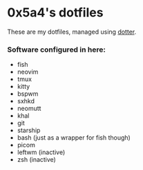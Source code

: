 # 0x5a4's dotfiles
These are my dotfiles, managed using [dotter](https://github.com/SuperCuber/dotter). 

### Software configured in here:
- fish
- neovim
- tmux
- kitty
- bspwm
- sxhkd
- neomutt
- khal
- git
- starship
- bash (just as a wrapper for fish though)
- picom
- leftwm (inactive)
- zsh (inactive)
